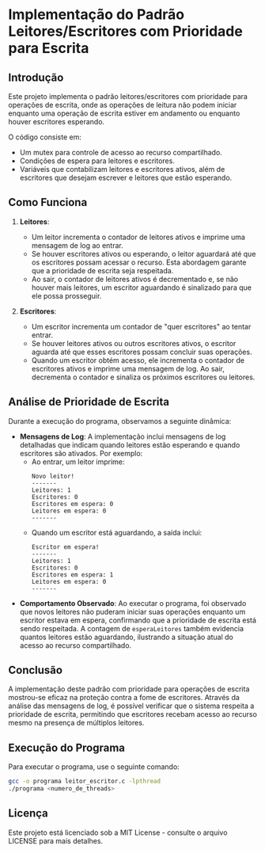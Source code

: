 # Implementação do Padrão Leitores/Escritores com Prioridade para Escrita

## Introdução

Este projeto implementa o padrão leitores/escritores com prioridade para operações de escrita, onde as operações de leitura não podem iniciar enquanto uma operação de escrita estiver em andamento ou enquanto houver escritores esperando.

O código consiste em:
- Um mutex para controle de acesso ao recurso compartilhado.
- Condições de espera para leitores e escritores.
- Variáveis que contabilizam leitores e escritores ativos, além de escritores que desejam escrever e leitores que estão esperando.

## Como Funciona

1. **Leitores**:
   - Um leitor incrementa o contador de leitores ativos e imprime uma mensagem de log ao entrar.
   - Se houver escritores ativos ou esperando, o leitor aguardará até que os escritores possam acessar o recurso. Esta abordagem garante que a prioridade de escrita seja respeitada.
   - Ao sair, o contador de leitores ativos é decrementado e, se não houver mais leitores, um escritor aguardando é sinalizado para que ele possa prosseguir.

2. **Escritores**:
   - Um escritor incrementa um contador de "quer escritores" ao tentar entrar.
   - Se houver leitores ativos ou outros escritores ativos, o escritor aguarda até que esses escritores possam concluir suas operações.
   - Quando um escritor obtém acesso, ele incrementa o contador de escritores ativos e imprime uma mensagem de log. Ao sair, decrementa o contador e sinaliza os próximos escritores ou leitores.

## Análise de Prioridade de Escrita

Durante a execução do programa, observamos a seguinte dinâmica:

- **Mensagens de Log**: A implementação inclui mensagens de log detalhadas que indicam quando leitores estão esperando e quando escritores são ativados. Por exemplo:
  - Ao entrar, um leitor imprime:
    ```
    Novo leitor!
    -------
    Leitores: 1
    Escritores: 0
    Escritores em espera: 0
    Leitores em espera: 0
    -------
    ```
  - Quando um escritor está aguardando, a saída inclui:
    ```
    Escritor em espera!
    -------
    Leitores: 1
    Escritores: 0
    Escritores em espera: 1
    Leitores em espera: 0
    -------
    ```
- **Comportamento Observado**: Ao executar o programa, foi observado que novos leitores não puderam iniciar suas operações enquanto um escritor estava em espera, confirmando que a prioridade de escrita está sendo respeitada. A contagem de `esperaLeitores` também evidencia quantos leitores estão aguardando, ilustrando a situação atual do acesso ao recurso compartilhado.

## Conclusão

A implementação deste padrão com prioridade para operações de escrita mostrou-se eficaz na proteção contra a fome de escritores. Através da análise das mensagens de log, é possível verificar que o sistema respeita a prioridade de escrita, permitindo que escritores recebam acesso ao recurso mesmo na presença de múltiplos leitores.

## Execução do Programa

Para executar o programa, use o seguinte comando:

```bash
gcc -o programa leitor_escritor.c -lpthread
./programa <numero_de_threads>
```

## Licença

Este projeto está licenciado sob a MIT License - consulte o arquivo LICENSE para mais detalhes.

